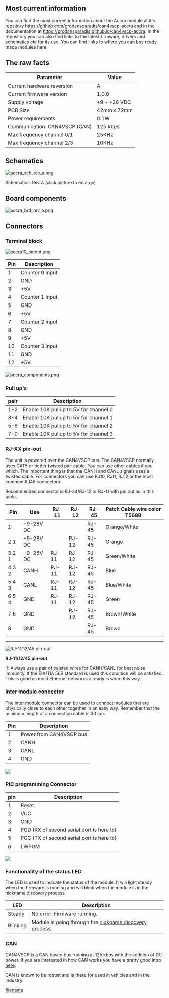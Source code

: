 
## Most current information

You can find the most current information about the Accra module at it's repsitory <https://github.com/grodansparadis/can4vscp-accra> and in the documentation at 
<https://grodansparadis.github.io/can4vscp-accra>. In the repository you can
also find links to the latest firmware, drivers and schematics etc for
its use. You can find links to where you can buy ready made modules here.

## The raw facts

| Parameter                     | Value         |
| ----------------------------- | ------------- |
| Current hardware reversion    | A             |
| Current firmware version      | 1.0.0         |
| Supply voltage                | \+9 - +28 VDC |
| PCB Size                      | 42mm x 72mm   |
| Power requirements            | 0.1W          |
| Communication: CAN4VSCP (CAN) | 125 kbps      |
| Max frequency channel 0/1     | 25KHz         |
| Max frequency channel 2/3     | 10KHz         |

## Schematics

![accra_sch_rev_a.png](./images/accra_sch_rev_a.png)

Schematics: Rev A (click picture to enlarge)

## Board components

![accra_brd_rev_a.png](./images/accra_brd_rev_a.png)

## Connectors

### Terminal block

![accra10_pinout.png](./images/accra10_pinout.png)

| Pin | Description     |
| --- | --------------- |
| 1   | Counter 0 input |
| 2   | GND             |
| 3   | \+5V            |
| 4   | Counter 1 input |
| 5   | GND             |
| 6   | \+5V            |
| 7   | Counter 2 input |
| 8   | GND             |
| 9   | \+5V            |
| 10  | Counter 3 input |
| 11  | GND             |
| 12  | \+5V            |

![accra_components.png](./images/accra_components.png)

### Pull up's

| pair | Description                           |
| ---- | ------------------------------------- |
| 1-2  | Enable 10K pullup to 5V for channel 0 |
| 3-4  | Enable 10K pullup to 5V for channel 1 |
| 5-6  | Enable 10K pullup to 5V for channel 2 |
| 7-0  | Enable 10K pullup to 5V for channel 3 |

### RJ-XX pin-out

The unit is powered over the CAN4VSCP bus. The CAN4VSCP normally uses
CAT5 or better twisted pair cable. You can use other cables if you
which. The important thing is that the CANH and CANL signals uses a
twisted cable. For connectors you can use RJ10, RJ11, RJ12 or the most
common RJ45 connectors.

Recommended connector is RJ-34/RJ-12 or RJ-11 with pin out as in this
table.

| Pin   | Use        | RJ-11 | RJ-12 | RJ-45 | Patch Cable wire color T568B |
| ----- | ---------- | ----- | ----- | ----- | ---------------------------- |
| 1     | \+9-28V DC |       |       | RJ-45 | Orange/White                 |
| 2 1   | \+9-28V DC |       | RJ-12 | RJ-45 | Orange                       |
| 3 2 1 | \+9-28V DC | RJ-11 | RJ-12 | RJ-45 | Green/White                  |
| 4 3 2 | CANH       | RJ-11 | RJ-12 | RJ-45 | Blue                         |
| 5 4 3 | CANL       | RJ-11 | RJ-12 | RJ-45 | Blue/White                   |
| 6 5 4 | GND        | RJ-11 | RJ-12 | RJ-45 | Green                        |
| 7 6   | GND        |       | RJ-12 | RJ-45 | Brown/White                  |
| 8     | GND        |       |       | RJ-45 | Brown                        |

---

![RJ-11/12/45 pin-out](./images/rj45.jpg) 


**RJ-11/12/45 pin-out**

:\!: Always use a pair of twisted wires for CANH/CANL for best noise
immunity. If the EIA/TIA 56B standard is used this condition will be
satisfied. This is good as most Ethernet networks already is wired this
way.

### Inter module connector

The inter module connector can be used to connect modules that are
physically close to each other together in an easy way. Remember that
the minimum length of a connection cable is 30 cm.

| Pin | Description             |
| --- | ----------------------- |
| 1   | Power from CAN4VSCP bus |
| 2   | CANH                    |
| 3   | CANL                    |
| 4   | GND                     |

  

![](./images/odessa_inter_module_connector.png)

### PIC programming Connector

| pin | Description                               |
| --- | ----------------------------------------- |
| 1   | Reset                                     |
| 2   | VCC                                       |
| 3   | GND                                       |
| 4   | PGD (RX of second serial port is here to) |
| 5   | PGC (TX of second serial port is here to) |
| 6   | LWPGM                                     |

  

![](./images/odessa_programming_connector.png)

### Functionality of the status LED

The LED is used to indicate the status of the module. It will light
steady when the firmware is running and will blink when the module is in
the nickname discovery process.

| LED      | Description  |
| -------- | -------------------------------------------------------------------------------------------------------------------------------------------------------------------------------- |
| Steady   | No error. Firmware running.    |
| Blinking | Module is going through the [nickname discovery process](http://www.vscp.org/docs/vscpspec/doku.php?id=vscp_level_i_specifics#address_or_nickname_assignment_for_level_i_nodes). |

### CAN

CAN4VSCP is a CAN based bus running at 125 kbps with the addition of DC
power. If you are interested in how CAN works you have a pretty good
intro [here](http://www.eeherald.com/section/design-guide/esmod9.html).

CAN is known to be robust and is there for used in vehicles and in the
industry.

  
[filename](./bottom-copyright.md ':include')
